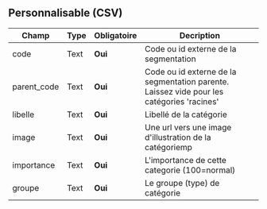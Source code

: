 ## Personnalisable (CSV)

|Champ|Type|Obligatoire|Decription|
|---|---|---|---|
|code|Text|**Oui**|Code ou id externe de la segmentation|
|parent_code|Text|**Oui**|Code ou id externe de la segmentation parente. Laissez vide pour les catégories 'racines'|
|libelle|Text|**Oui**|Libellé de la catégorie|
|image|Text|**Oui**|Une url vers une image d'illustration de la catégoriemp|
|importance|Text|**Oui**|L'importance de cette categorie (100=normal)|
|groupe|Text|**Oui**|Le groupe (type) de catégorie|
